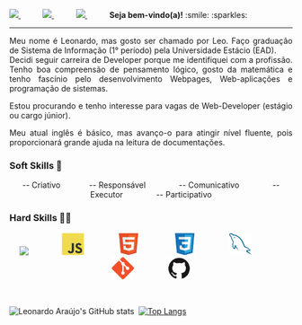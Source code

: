 <p align="left">
    <a href="https://github.com/araujoleonardo310">
        <img  src="https://img.shields.io/badge/github-%23100000.svg?&style=for-the-badge&logo=github&logoColor=white&link=mailto:https://github.com/araujoleonardo310">
    </a>
    &nbsp;&nbsp;&nbsp;&nbsp;&nbsp;&nbsp;&nbsp;&nbsp;&nbsp;
    <a href="mailto:araujoleonardo310@gmail.com">
        <img src="https://img.shields.io/badge/gmail-D14836?&style=for-the-badge&logo=gmail&logoColor=white&link=mailto:araujoleonardo310@gmail.com">
    </a>
    &nbsp;&nbsp;&nbsp;&nbsp;&nbsp;&nbsp;&nbsp;&nbsp;&nbsp;
    <a href="https://www.linkedin.com/in/leonardoaraujo310/">
        <img src="https://img.shields.io/badge/linkedin-%230077B5.svg?&style=for-the-badge&logo=linkedin&logoColor=white&link=mailto:https://www.linkedin.com/in/leonardoaraujo310/">
    </a>
	&nbsp;&nbsp;&nbsp;&nbsp;&nbsp;&nbsp;&nbsp;&nbsp;&nbsp; <strong>Seja bem-vindo(a)!</strong> :smile: :sparkles: 
</p>
<hr/>
<p align="justify">
	Meu nome é Leonardo, mas gosto ser chamado por Leo. Faço graduação de Sistema de Informação (1° período) pela Universidade Estácio (EAD). 
<br>
	Decidi seguir carreira de Developer porque me identifiquei com a profissão. Tenho boa compreensão de pensamento lógico, gosto da matemática e tenho fascínio pelo desenvolvimento Webpages, Web-aplicações e programação de sistemas.
</p>

<p align="justify">Estou procurando e tenho interesse para vagas de Web-Developer (estágio ou cargo júnior). 
</p>

<p align="justify">Meu atual inglês é básico, mas avanço-o para atingir nível fluente, pois proporcionará grande ajuda na leitura de documentações. 
</p>

<h3>Soft Skills 📌</h3>
<p align="center">
-- Criativo 
&nbsp;&nbsp;&nbsp;&nbsp;&nbsp;&nbsp;&nbsp;&nbsp;&nbsp;&nbsp;&nbsp;	
-- Responsável
&nbsp;&nbsp;&nbsp;&nbsp;&nbsp;&nbsp;&nbsp;&nbsp;&nbsp;&nbsp;&nbsp;&nbsp;&nbsp; 
-- Comunicativo
&nbsp;&nbsp;&nbsp;&nbsp;&nbsp;&nbsp;&nbsp;&nbsp;&nbsp;&nbsp;&nbsp;&nbsp;&nbsp;
-- Executor 
&nbsp;&nbsp;&nbsp;&nbsp;&nbsp;&nbsp;&nbsp;&nbsp;&nbsp;&nbsp;&nbsp;&nbsp;&nbsp;
-- Participativo
</p>

<h3>Hard Skills 👨‍💻​</h3>
<p align="center">
    <img height="40" src="https://user-images.githubusercontent.com/81859569/118542169-0330bd00-b729-11eb-9f31-88f0dbb5bd79.png">
    &nbsp;&nbsp;&nbsp;&nbsp;&nbsp;&nbsp;&nbsp;&nbsp;&nbsp;&nbsp;&nbsp;&nbsp;&nbsp;
    <img height="40" src="https://raw.githubusercontent.com/devicons/devicon/master/icons/javascript/javascript-original.svg">
    &nbsp;&nbsp;&nbsp;&nbsp;&nbsp;&nbsp;&nbsp;&nbsp;&nbsp;&nbsp;&nbsp;&nbsp;&nbsp;
    <img height="40" src="https://raw.githubusercontent.com/devicons/devicon/master/icons/html5/html5-original.svg">
    &nbsp;&nbsp;&nbsp;&nbsp;&nbsp;&nbsp;&nbsp;&nbsp;&nbsp;&nbsp;&nbsp;&nbsp;&nbsp;
    <img height="40" src="https://raw.githubusercontent.com/devicons/devicon/master/icons/css3/css3-original.svg">
    &nbsp;&nbsp;&nbsp;&nbsp;&nbsp;&nbsp;&nbsp;&nbsp;&nbsp;&nbsp;&nbsp;&nbsp;&nbsp;
   <img height="40" src="https://raw.githubusercontent.com/devicons/devicon/master/icons/mysql/mysql-original.svg">
     &nbsp;&nbsp;&nbsp;&nbsp;&nbsp;&nbsp;&nbsp;&nbsp;&nbsp;&nbsp;&nbsp;&nbsp;&nbsp;
    <img height="40" src="https://raw.githubusercontent.com/devicons/devicon/master/icons/git/git-original.svg">
    &nbsp;&nbsp;&nbsp;&nbsp;&nbsp;&nbsp;&nbsp;&nbsp;&nbsp;&nbsp;&nbsp;&nbsp;&nbsp;
    <img height="40" src="https://raw.githubusercontent.com/devicons/devicon/master/icons/github/github-original.svg">       
</p>
<br/>

![Leonardo Araújo's GitHub stats](https://github-readme-stats.vercel.app/api?username=araujoleonardo310&count_private=true)&nbsp;&nbsp;[![Top Langs](https://github-readme-stats.vercel.app/api/top-langs/?username=araujoleonardo310&layout=compact)](https://github.com/araujoleonardo310/github-readme-stats)







